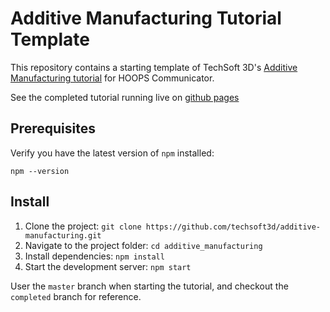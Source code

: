 # Additive Manufacturing Tutorial Template

This repository contains a starting template of TechSoft 3D's [Additive Manufacturing tutorial](https://docs.techsoft3d.com/communicator/latest/build/tutorials/additive-manufacturing/intro.html) for HOOPS Communicator.

See the completed tutorial running live on [github pages](https://techsoft3d.github.io/additive-manufacturing/)

## Prerequisites

Verify you have the latest version of `npm` installed:

`npm --version`

## Install

1. Clone the project: `git clone https://github.com/techsoft3d/additive-manufacturing.git`
2. Navigate to the project folder: `cd additive_manufacturing`
3. Install dependencies: `npm install` 
4. Start the development server: `npm start`

User the `master` branch when starting the tutorial, and checkout the `completed` branch for reference.
